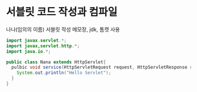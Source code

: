 # 서블릿 코드 작성과 컴파일

나나(임의의 이름) 서블릿 작성
메모장, jdk, 톰캣 사용

```java
import javax.servlet.*;
import javax,servlet.http.*;
import java.io.*;

public class Nana extends HttpServlet{
  pulbic void service(HttpServletRequest request, HttpServletResponse response) throws IOException, ServletException {
    System.out.println("Hello Servlet");
  }
}
```
